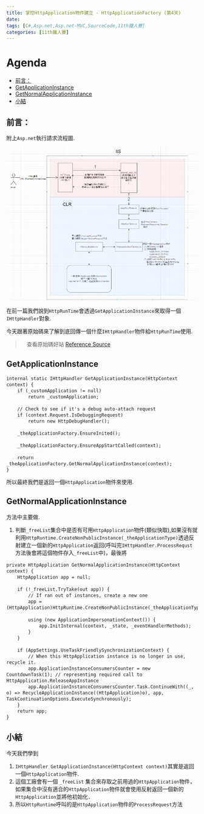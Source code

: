 ```yaml
---
title: 掌控HttpApplication物件建立 - HttpApplicationFactory (第4天)
date: 
tags: [C#,Asp.net,Asp.net-MVC,SourceCode,11th鐵人賽]
categories: [11th鐵人賽]
---
```

# Agenda<!-- omit in toc -->
- [前言：](#%e5%89%8d%e8%a8%80)
- [GetApplicationInstance](#getapplicationinstance)
- [GetNormalApplicationInstance](#getnormalapplicationinstance)
- [小結](#%e5%b0%8f%e7%b5%90)

## 前言：

附上`Asp.net`執行請求流程圖.

![瀏覽器請求IIS流程](https://raw.githubusercontent.com/isdaniel/MyBlog/master/source/images/IIS_Asp.net_Process.png)

在前一篇我們說到`HttpRunTime`會透過`GetApplicationInstance`來取得一個`IHttpHandler`對象.

今天跟著原始碼來了解到底回傳一個什麼`IHttpHandler`物件給`HttpRunTime`使用.

>　查看原始碼好站 [Reference Source](https://referencesource.microsoft.com/) 

## GetApplicationInstance

```Csharp
internal static IHttpHandler GetApplicationInstance(HttpContext context) {
    if (_customApplication != null)
        return _customApplication;

    // Check to see if it's a debug auto-attach request
    if (context.Request.IsDebuggingRequest)
        return new HttpDebugHandler();

    _theApplicationFactory.EnsureInited();

    _theApplicationFactory.EnsureAppStartCalled(context);

    return _theApplicationFactory.GetNormalApplicationInstance(context);
}
```

所以最終我們是返回一個`HttpApplication`物件來使用.

## GetNormalApplicationInstance

方法中主要做.

1. 判斷`_freeList`集合中是否有可用`HttpApplication`物件(類似快取),如果沒有就利用`HttpRuntime.CreateNonPublicInstance(_theApplicationType)`透過反射建立一個新的`HttpApplication`返回(呼叫完`IHttpHandler.ProcessRequst`方法後會將這個物件存入`_freeList`中)，最後將

```Csharp
private HttpApplication GetNormalApplicationInstance(HttpContext context) {
    HttpApplication app = null;

    if (!_freeList.TryTake(out app)) {
        // If ran out of instances, create a new one
        app = (HttpApplication)HttpRuntime.CreateNonPublicInstance(_theApplicationType);

        using (new ApplicationImpersonationContext()) {
            app.InitInternal(context, _state, _eventHandlerMethods);
        }
    }

    if (AppSettings.UseTaskFriendlySynchronizationContext) {
        // When this HttpApplication instance is no longer in use, recycle it.
        app.ApplicationInstanceConsumersCounter = new CountdownTask(1); // representing required call to HttpApplication.ReleaseAppInstance
        app.ApplicationInstanceConsumersCounter.Task.ContinueWith((_, o) => RecycleApplicationInstance((HttpApplication)o), app, TaskContinuationOptions.ExecuteSynchronously);
    }
    return app;
}
```

## 小結

今天我們學到

1. `IHttpHandler GetApplicationInstance(HttpContext context)`其實是返回一個`HttpApplication`物件.
2. 這個工廠會有一個 `_freeList` 集合來存取之前用過的`HttpApplication`物件，如果集合中沒有適合的`HttpApplication`物件就會使用反射返回一個新的`HttpApplication`並將他初始化．
3. 所以`HttpRuntime`呼叫的是`HttpApplication`物件的`ProcessRequest`方法
